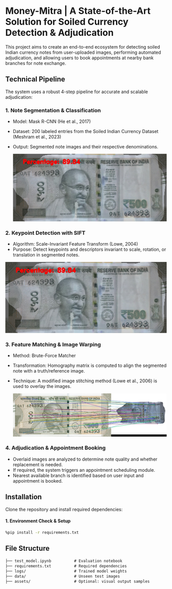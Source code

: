 # Money-Mitra | A State-of-the-Art Solution for Soiled Currency Detection & Adjudication

This project aims to create an end-to-end ecosystem for detecting soiled Indian currency notes from user-uploaded images, performing automated adjudication, and allowing users to book appointments at nearby bank branches for note exchange.

## Technical Pipeline

The system uses a robust 4-step pipeline for accurate and scalable adjudication:

### 1. Note Segmentation & Classification
- Model: Mask R-CNN (He et al., 2017)
- Dataset: 200 labeled entries from the Soiled Indian Currency Dataset (Meshram et al., 2023)
- Output: Segmented note images and their respective denominations.

  ![Alt Text](results\panorama10.jpg)

### 2. Keypoint Detection with SIFT
- Algorithm: Scale-Invariant Feature Transform (Lowe, 2004)
- Purpose: Detect keypoints and descriptors invariant to scale, rotation, or translation in segmented notes.

![Alt Text](results\panorama10.jpg)

### 3. Feature Matching & Image Warping
- Method: Brute-Force Matcher
- Transformation: Homography matrix is computed to align the segmented note with a truth/reference image.
- Technique: A modified image stitching method (Lowe et al., 2006) is used to overlay the images.

  ![Alt Text](homography_matching.jpg)

### 4. Adjudication & Appointment Booking
- Overlaid images are analyzed to determine note quality and whether replacement is needed.
- If required, the system triggers an appointment scheduling module.
- Nearest available branch is identified based on user input and appointment is booked.

## Installation

Clone the repository and install required dependencies:
#### 1. Environment Check & Setup
```bash
%pip install -r requirements.txt
```

## File Structure
```
├── test_model.ipynb          # Evaluation notebook
├── requirements.txt          # Required dependencies
├── logs/                     # Trained model weights
├── data/                     # Unseen test images
├── assets/                   # Optional: visual output samples
```
